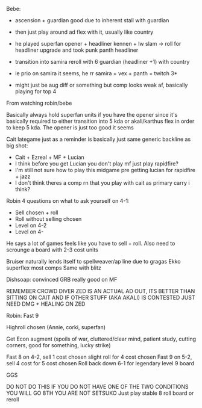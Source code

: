 Bebe:

- ascension + guardian good due to inherent stall with guardian

- then just play around ad flex with it, usually like country

- he played superfan opener + headliner kennen + lw slam -> roll for headliner upgrade and took punk panth headliner

- transition into samira reroll with 6 guardian (headliner +1) with country

- ie prio on samira it seems, he rr samira + vex + panth + twitch 3*

- might just be aug diff or something but comp looks weak af, basically playing for top 4

From watching robin/bebe

Basically always hold superfan units if you have the opener since it's basically required to either transition into 5 kda or akali/karthus flex in order to keep 5 kda.
The opener is just too good it seems


Cait lategame just as a reminder is basically just same generic backline as big shot:
- Cait + Ezreal + MF + Lucian
- I think before you get Lucian you don't play mf just play rapidfire?
- I'm still not sure how to play this midgame pre getting lucian for rapidfire + jazz
- I don't think theres a comp rn that you play with cait as primary carry i think?


Robin 4 questions on what to ask yourself on 4-1:
- Sell chosen + roll
- Roll without selling chosen
- Level on 4-2
- Level on 4-

He says a lot of games feels like you have to sell + roll. Also need to scrounge a board with 2-3 cost units



Bruiser naturally lends itself to spellweaver/ap line due to gragas
Ekko superflex most comps
Same with blitz


Dishsoap:
convinced GRB really good on MF


REMEMBER CROWD DIVER ZED IS AN ACTUAL AD OUT, ITS BETTER THAN SITTING ON CAIT AND IF OTHER STUFF (AKA AKALI) IS CONTESTED
JUST NEED DMG + HEALING ON ZED


Robin:
Fast 9

Highroll chosen (Annie, corki, superfan)

Get Econ augment (spoils of war, cluttered/clear mind, patient study, cutting corners, good for something, lucky strike)

Fast 8 on 4-2, sell 1 cost chosen slight roll for 4 cost chosen
Fast 9 on 5-2, sell 4 cost for 5 cost chosen
Roll back down 6-1 for legendary level 9 board 

GGS

DO NOT DO THIS IF YOU DO NOT HAVE ONE OF THE TWO CONDITIONS
YOU WILL GO 8TH YOU ARE NOT SETSUKO
Just play stable 8 roll board or reroll